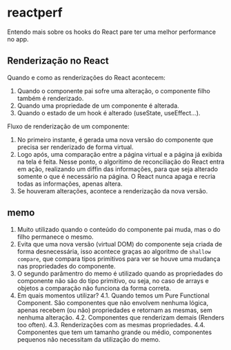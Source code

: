 # reactperf

Entendo mais sobre os hooks do React pare ter uma melhor performance no app.

## Renderização no React

Quando e como as renderizações do React acontecem:

1. Quando o componente pai sofre uma alteração, o componente filho também é renderizado.
2. Quando uma propriedade de um componente é alterada.
3. Quando o estado de um hook é alterado (useState, useEffect...).

Fluxo de renderização de um componente:

1. No primeiro instante, é gerada uma nova versão do componente que precisa ser renderizado
de forma virtual.
2. Logo após, uma comparação entre a página virtual e a página já exibida na tela é feita.
Nesse ponto, o algoritimo de reconciliação do React entra em ação, realizando um diffin das
informações, para que seja alterado somente o que é necessário na página. O React nunca apaga
e recria todas as informações, apenas altera.
3. Se houveram alterações, acontece a renderização da nova versão. 

## memo

1. Muito utilizado quando o conteúdo do componente pai muda, mas o do filho permanece o mesmo.
2. Evita que uma nova versão (virtual DOM) do componente seja criada de forma desnecessária, isso acontece
graças ao algoritmo de `shallow compare`, que compara tipos primitivos para ver se houve uma
mudança nas propriedades do componente.
3. O segundo parâmentro do memo é utilizado quando as propriedades do componente não são do tipo 
primitivo, ou seja, no caso de arrays e objetos a comparação não funciona da forma correta.
4. Em quais momentos utilizar?
  4.1. Quando temos um Pure Functional Component. São componentes que não envolvem nenhuma lógica,
  apenas recebem (ou não) propriedades e retornam as mesmas, sem nenhuma alteração.
  4.2. Componentes que renderizam demais (Renders too often).
  4.3. Renderizações com as mesmas propriedades.
  4.4. Componentes que tem um tamanho grande ou médio, componentes pequenos não necessitam da 
  utilização do memo.